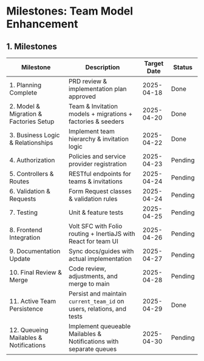  # Milestones: Team Model Enhancement

## 1. Milestones


 | Milestone                         | Description                                     | Target Date   | Status |
 |-----------------------------------|-------------------------------------------------|---------------|--------|
 | 1. Planning Complete              | PRD review & implementation plan approved         | 2025-04-18    | Done   |
| 2. Model & Migration & Factories Setup | Team & Invitation models + migrations + factories & seeders | 2025-04-20    | Done   |
| 3. Business Logic & Relationships | Implement team hierarchy & invitation logic      | 2025-04-22    | Done   |
 | 4. Authorization                  | Policies and service provider registration       | 2025-04-23    | Pending|
 | 5. Controllers & Routes           | RESTful endpoints for teams & invitations        | 2025-04-24    | Pending|
 | 6. Validation & Requests          | Form Request classes & validation rules          | 2025-04-24    | Pending|
 | 7. Testing                        | Unit & feature tests                             | 2025-04-25    | Pending|
| 8. Frontend Integration           | Volt SFC with Folio routing + InertiaJS with React for team UI | 2025-04-26    | Pending|
 | 9. Documentation Update           | Sync docs/guides with actual implementation      | 2025-04-27    | Pending|
 | 10. Final Review & Merge          | Code review, adjustments, and merge to main      | 2025-04-28    | Pending|
| 11. Active Team Persistence        | Persist and maintain `current_team_id` on users, relations, and tests | 2025-04-29    | Done   |
| 12. Queueing Mailables & Notifications | Implement queueable Mailables & Notifications with separate queues | 2025-04-30    | Pending |

